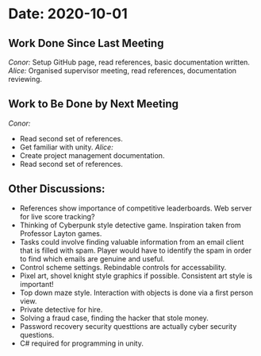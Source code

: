 # Date: 2020-10-01

## Work Done Since Last Meeting
*Conor:* Setup GitHub page, read references, basic documentation written.
*Alice:* Organised supervisor meeting, read references, documentation reviewing.

## Work to Be Done by Next Meeting
*Conor:* 
 - Read second set of references. 
 - Get familiar with unity. 
*Alice:* 
 - Create project management documentation.
 - Read second set of references.

## Other Discussions:
- References show importance of competitive leaderboards. Web server for live score tracking?
- Thinking of Cyberpunk style detective game. Inspiration taken from Professor Layton games. 
- Tasks could involve finding valuable information from an email client that is filled with spam. Player would have to identify the spam in order to find which emails are genuine and useful.
- Control scheme settings. Rebindable controls for accessability. 
- Pixel art, shovel knight style graphics if possible. Consistent art style is important!
- Top down maze style. Interaction with objects is done via a first person view. 
- Private detective for hire. 
- Solving a fraud case, finding the hacker that stole money.
- Password recovery security questtions are actually cyber security questions.
- C# required for programming in unity. 
